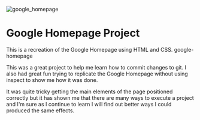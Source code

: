 ![google_homepage](https://user-images.githubusercontent.com/79761202/118871080-21d8b480-b8df-11eb-88da-f66907ba2cce.JPG)


# Google Homepage Project

This is a recreation of the Google Homepage using HTML and CSS. google-homepage

This was a great project to help me learn how to commit changes to git. I also had great fun trying to replicate the Google Homepage without using inspect to show me how it was done. 

It was quite tricky getting the main elements of the page positioned correctly but it has shown me that there are many ways to execute a project and I'm sure as I continue to learn I will find out better ways I could produced the same effects.





